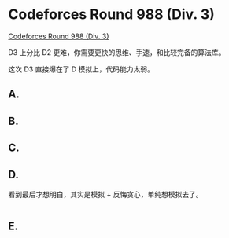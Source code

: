 # Codeforces Round 988 (Div. 3)

[Codeforces Round 988 (Div. 3)](https://codeforces.com/contest/2037) 

D3 上分比 D2 更难，你需要更快的思维、手速，和比较完备的算法库。

这次 D3 直接爆在了 D 模拟上，代码能力太弱。

## A. 




## B. 




## C. 



## D. 

看到最后才想明白，其实是模拟 + 反悔贪心，单纯想模拟去了。

```cpp

```

## E. 


